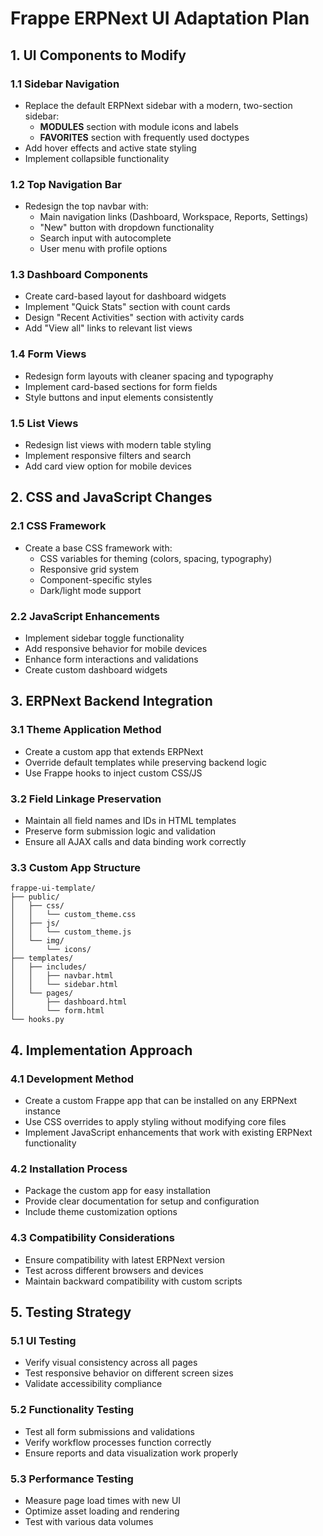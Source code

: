 # Frappe ERPNext UI Adaptation Plan

## 1. UI Components to Modify

### 1.1 Sidebar Navigation
- Replace the default ERPNext sidebar with a modern, two-section sidebar:
  - **MODULES** section with module icons and labels
  - **FAVORITES** section with frequently used doctypes
- Add hover effects and active state styling
- Implement collapsible functionality

### 1.2 Top Navigation Bar
- Redesign the top navbar with:
  - Main navigation links (Dashboard, Workspace, Reports, Settings)
  - "New" button with dropdown functionality
  - Search input with autocomplete
  - User menu with profile options

### 1.3 Dashboard Components
- Create card-based layout for dashboard widgets
- Implement "Quick Stats" section with count cards
- Design "Recent Activities" section with activity cards
- Add "View all" links to relevant list views

### 1.4 Form Views
- Redesign form layouts with cleaner spacing and typography
- Implement card-based sections for form fields
- Style buttons and input elements consistently

### 1.5 List Views
- Redesign list views with modern table styling
- Implement responsive filters and search
- Add card view option for mobile devices

## 2. CSS and JavaScript Changes

### 2.1 CSS Framework
- Create a base CSS framework with:
  - CSS variables for theming (colors, spacing, typography)
  - Responsive grid system
  - Component-specific styles
  - Dark/light mode support

### 2.2 JavaScript Enhancements
- Implement sidebar toggle functionality
- Add responsive behavior for mobile devices
- Enhance form interactions and validations
- Create custom dashboard widgets

## 3. ERPNext Backend Integration

### 3.1 Theme Application Method
- Create a custom app that extends ERPNext
- Override default templates while preserving backend logic
- Use Frappe hooks to inject custom CSS/JS

### 3.2 Field Linkage Preservation
- Maintain all field names and IDs in HTML templates
- Preserve form submission logic and validation
- Ensure all AJAX calls and data binding work correctly

### 3.3 Custom App Structure
```
frappe-ui-template/
├── public/
│   ├── css/
│   │   └── custom_theme.css
│   ├── js/
│   │   └── custom_theme.js
│   └── img/
│       └── icons/
├── templates/
│   ├── includes/
│   │   ├── navbar.html
│   │   └── sidebar.html
│   └── pages/
│       ├── dashboard.html
│       └── form.html
└── hooks.py
```

## 4. Implementation Approach

### 4.1 Development Method
- Create a custom Frappe app that can be installed on any ERPNext instance
- Use CSS overrides to apply styling without modifying core files
- Implement JavaScript enhancements that work with existing ERPNext functionality

### 4.2 Installation Process
- Package the custom app for easy installation
- Provide clear documentation for setup and configuration
- Include theme customization options

### 4.3 Compatibility Considerations
- Ensure compatibility with latest ERPNext version
- Test across different browsers and devices
- Maintain backward compatibility with custom scripts

## 5. Testing Strategy

### 5.1 UI Testing
- Verify visual consistency across all pages
- Test responsive behavior on different screen sizes
- Validate accessibility compliance

### 5.2 Functionality Testing
- Test all form submissions and validations
- Verify workflow processes function correctly
- Ensure reports and data visualization work properly

### 5.3 Performance Testing
- Measure page load times with new UI
- Optimize asset loading and rendering
- Test with various data volumes
